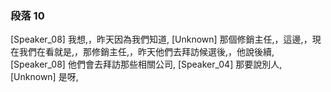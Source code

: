 ### 段落 10

[Speaker_08] 我想,，昨天因為我們知道,
[Unknown] 那個修銷主任,，這邊,，現在我們在看就是,，那修銷主任,，昨天他們去拜訪候選後,，他說後續,
[Speaker_08] 他們會去拜訪那些相關公司,
[Speaker_04] 那要說別人,
[Unknown] 是呀,